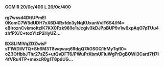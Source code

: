 #### GCM R 20/0c/400 L 20/0c/400
**rg7wssd4DttUPmEl**<br/>**0KomC7W5dUDH7xX6D4Rxfdn3yNqKUxunVvlF6S4/lf4=**<br/>**eBlroznCvkmoltzlK7KX0Fzk989e1rJcgIv3kDJPpBUP9v1w6xpAqO7pTUu4zhfPX/C+tozYIzP2HyUZ...**<br/><br/>
**BX8LlMIVqZDZwisF**<br/>**sT1WDllVTQ+Sh6M3T8wqwuq6RdgQ7AGSOQ1hMyTqfI0=**<br/>**oZ3OHbbJThr27sZS+utQvDFT6/PWuPrXbmUFluWgPrDgBOWi3Card7H7i4fVRu4TP+mexcR0g1T8pdUG...**